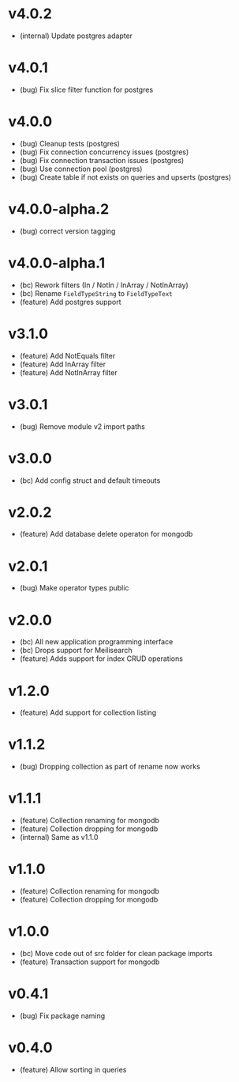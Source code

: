 # v4.0.2

- (internal) Update postgres adapter

# v4.0.1

- (bug) Fix slice filter function for postgres

# v4.0.0

- (bug) Cleanup tests (postgres)
- (bug) Fix connection concurrency issues (postgres)
- (bug) Fix connection transaction issues (postgres)
- (bug) Use connection pool (postgres)
- (bug) Create table if not exists on queries and upserts (postgres)

# v4.0.0-alpha.2

- (bug) correct version tagging

# v4.0.0-alpha.1

- (bc) Rework filters (In / NotIn / InArray / NotInArray)
- (bc) Rename `FieldTypeString` to `FieldTypeText`
- (feature) Add postgres support

# v3.1.0

- (feature) Add NotEquals filter
- (feature) Add InArray filter
- (feature) Add NotInArray filter

# v3.0.1

- (bug) Remove module v2 import paths

# v3.0.0

- (bc) Add config struct and default timeouts

# v2.0.2

- (feature) Add database delete operaton for mongodb

# v2.0.1

- (bug) Make operator types public

# v2.0.0

- (bc) All new application programming interface
- (bc) Drops support for Meilisearch
- (feature) Adds support for index CRUD operations

# v1.2.0

- (feature) Add support for collection listing

# v1.1.2

- (bug) Dropping collection as part of rename now works

# v1.1.1

- (feature) Collection renaming for mongodb
- (feature) Collection dropping for mongodb
- (internal) Same as v1.1.0

# v1.1.0

- (feature) Collection renaming for mongodb
- (feature) Collection dropping for mongodb

# v1.0.0

- (bc) Move code out of src folder for clean package imports
- (feature) Transaction support for mongodb

# v0.4.1

- (bug) Fix package naming

# v0.4.0

- (feature) Allow sorting in queries
